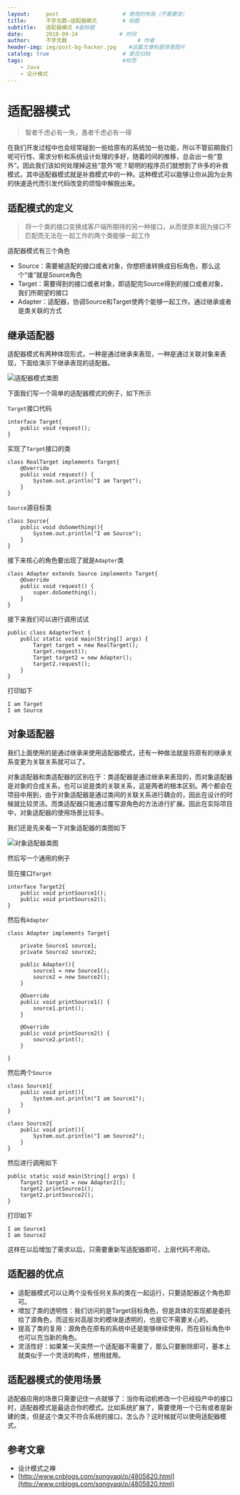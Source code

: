 ```yaml
---
layout:     post                    # 使用的布局（不需要改）
title:      不学无数—适配器模式        # 标题
subtitle:   适配器模式 #副标题
date:       2018-09-24             # 时间
author:     不学无数                      # 作者
header-img: img/post-bg-hacker.jpg    #这篇文章标题背景图片
catalog: true                       # 是否归档
tags:                               #标签
    - Java
    - 设计模式
---
```


# 适配器模式

> 智者千虑必有一失，愚者千虑必有一得

在我们开发过程中也会经常碰到一些给原有的系统加一些功能，所以不管前期我们呢可行性、需求分析和系统设计处理的多好，随着时间的推移，总会出一些“意外”。因此我们该如何处理掉这些“意外”呢？聪明的程序员们就想到了许多的补救模式，其中适配器模式就是补救模式中的一种。这种模式可以能够让你从因为业务的快速迭代而引发代码改变的烦恼中解脱出来。

## 适配模式的定义

> 将一个类的接口变换成客户端所期待的另一种接口，从而使原本因为接口不匹配而无法在一起工作的两个类能够一起工作

适配器模式有三个角色

* Source：需要被适配的接口或者对象，你想把谁转换成目标角色，那么这个“谁”就是Source角色
* Target：需要得到的接口或者对象，即适配完Source得到的接口或者对象，我们所期望的接口
* Adapter：适配器，协调Source和Target使两个能够一起工作。通过继承或者是类关联的方式

## 继承适配器

适配器模式有两种体现形式，一种是通过继承来表现，一种是通过关联对象来表现，下面给演示下继承表现的适配器。

![适配器模式类图](/img/pageImg/适配器模式0.jpg)

下面我们写一个简单的适配器模式的例子，如下所示

`Target`接口代码

```
interface Target{
    public void request();
}

```

实现了`Target`接口的类

```
class RealTarget implements Target{
    @Override
    public void request() {
        System.out.println("I am Target");
    }
}

```

`Source`源目标类

```
class Source{
    public void doSomething(){
        System.out.println("I am Source");
    }
}

```

接下来核心的角色要出现了就是`Adapter`类

```
class Adapter extends Source implements Target{
    @Override
    public void request() {
        super.doSomething();
    }
}

```

接下来我们可以进行调用试试

```
public class AdapterTest {
    public static void main(String[] args) {
        Target target = new RealTarget();
        target.request();
        Target target2 = new Adapter();
        target2.request();
    }
}

```

打印如下

```
I am Target
I am Source
```

## 对象适配器

我们上面使用的是通过继承来使用适配器模式，还有一种做法就是将原有的继承关系变更为关联关系就可以了。

对象适配器和类适配器的区别在于：类适配器是通过继承来表现的，而对象适配器是对象的合成关系，也可以说是类的关联关系，这是两者的根本区别。两个都会在项目中用到，由于对象适配器是通过类间的关联关系进行耦合的，因此在设计的时候就比较灵活。而类适配器只能通过覆写源角色的方法进行扩展。因此在实际项目中，对象适配器的使用场景比较多。

我们还是先来看一下对象适配器的类图如下

![对象适配器类图](/img/pageImg/适配器模式1.jpg)

然后写一个通用的例子

现在接口`Target`

```
interface Target2{
    public void printSource1();
    public void printSource2();
}

```

然后有`Adapter`

```
class Adapter implements Target{

    private Source1 source1;
    private Source2 source2;

    public Adapter(){
        source1 = new Source1();
        source2 = new Source2();
    }

    @Override
    public void printSource1() {
        source1.print();
    }

    @Override
    public void printSource2() {
        source2.print();
    }

}

```

然后两个`Source`

```
class Source1{
    public void print(){
        System.out.println("I am Source1");
    }
}

class Source2{
    public void print(){
        System.out.println("I am Source2");
    }
}

```

然后进行调用如下

```
public static void main(String[] args) {
    Target2 target2 = new Adapter2();
    target2.printSource1();
    target2.printSource2();
}
```

打印如下

```
I am Source1
I am Source2
```

这样在以后增加了需求以后，只需要重新写适配器即可，上层代码不用动。

## 适配器的优点

* 适配器模式可以让两个没有任何关系的类在一起运行，只要适配器这个角色即可。
* 增加了类的透明性：我们访问的是Target目标角色，但是具体的实现都是委托给了源角色，而这些对高层次的模块是透明的，也是它不需要关心的。
* 提高了类的复用：源角色在原有的系统中还是能够继续使用，而在目标角色中也可以充当新的角色。
* 灵活性好：如果某一天突然一个适配器不需要了，那么只要删除即可，基本上就类似于一个灵活的构件，想用就用。

## 适配器模式的使用场景

适配器应用的场景只需要记住一点就够了：当你有动机修改一个已经投产中的接口时，适配器模式是最适合你的模式。比如系统扩展了，需要使用一个已有或者是新建的类，但是这个类又不符合系统的接口，怎么办？这时候就可以使用适配器模式。

## 参考文章

* 设计模式之禅
* [http://www.cnblogs.com/songyaqi/p/4805820.html](http://www.cnblogs.com/songyaqi/p/4805820.html)


